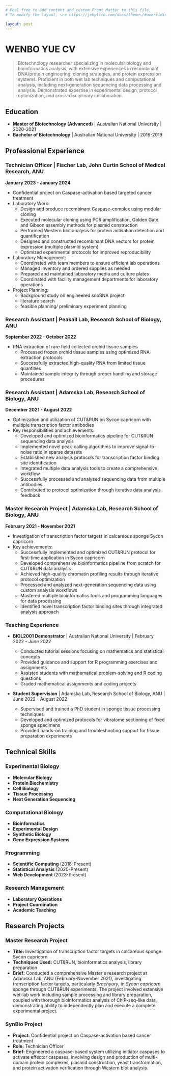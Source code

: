 ```yaml
---
# Feel free to add content and custom Front Matter to this file.
# To modify the layout, see https://jekyllrb.com/docs/themes/#overriding-theme-defaults

layout: post
---
```


# WENBO YUE CV

> Biotechnology researcher specializing in molecular biology and bioinformatics analysis, with extensive experiences in recombinant DNA/protein engineering, cloning strategies, and protein expression systems. Proficient in both wet lab techniques and computational analysis, including next-generation sequencing data processing and analysis. Demonstrated expertise in experimental design, protocol optimization, and cross-disciplinary collaboration.

## Education

- **Master of Biotechnology (Advanced)** \| Australian National University \| 2020-2021
- **Bachelor of Biotechnology** \| Australian National University \| 2016-2019

## Professional Experience

### Technician Officer \| Fischer Lab, John Curtin School of Medical Research, ANU

**January 2023 - January 2024**

- Confidential project on Caspase-activation based targeted cancer treatment
- Laboratory Work:
  - Design and produce recombinant Caspase-complex using modular cloning
  - Executed molecular cloning using PCR amplification, Golden Gate and Gibson assembly methods for plasmid construction
  - Performed Western blot analysis for protein activation detection and quantification
  - Designed and constructed recombinant DNA vectors for protein expression (multiple plasmid system)
  - Optimized experimental protocols for improved reproducibility
- Laboratory Management:
  - Coordinated with team members to ensure efficient lab operations
  - Managed inventory and ordered supplies as needed
  - Prepared and maintained laboratory media and culture plates
  - Coordinated with facility management departments for laboratory operations
- Project Planning:
  - Background study on engineered snoRNA project
  - literature search
  - feasible planning/ preliminary experiment planning

### Research Assistant \| Peakall Lab, Research School of Biology, ANU

**September 2022 - October 2022**

- RNA extraction of rare field collected orchid tissue samples
  - Processed frozen orchid tissue samples using optimized RNA extraction protocols
  - Successfully extracted high-quality RNA from limited tissue quantities
  - Maintained sample integrity through proper handling and storage procedures

### Research Assistant \| Adamska Lab, Research School of Biology, ANU

**December 2021 - August 2022**

- Optimization and utilization of CUT&RUN on Sycon capricorn with multiple transcription factor antibodies
- Key responsibilities and achievements:
  - Developed and optimized bioinformatics pipeline for CUT&RUN sequencing data analysis
  - Implemented novel peak-calling algorithms to improve signal-to-noise ratio in sparse datasets
  - Established new analysis protocols for transcription factor binding site identification
  - Integrated multiple data analysis tools to create a comprehensive workflow
  - Successfully processed and analyzed sequencing data from multiple antibodies
  - Contributed to protocol optimization through iterative data analysis feedback

### Master Research Project \| Adamska Lab, Research School of Biology, ANU

**February 2021 - November 2021**

- Investigation of transcription factor targets in calcareous sponge Sycon capricorn
- Key achievements:
  - Successfully implemented and optimized CUT&RUN protocol for first-time application in Sycon capricorn
  - Developed comprehensive bioinformatics pipeline from scratch for CUT&RUN data analysis
  - Achieved high-quality chromatin profiling results through iterative protocol optimization
  - Processed and analyzed next-generation sequencing data using custom analysis workflows
  - Mastered multiple bioinformatics tools and programming languages for data processing
  - Identified novel transcription factor binding sites through integrated analysis approach

### Teaching Experience

- **BIOL2001 Demonstrator** \| Australian National University \| February 2022 - June 2022
  - Conducted tutorial sessions focusing on mathematics and statistical concepts
  - Provided guidance and support for R programming exercises and assignments
  - Assisted students with mathematical problem-solving and R coding questions
  - Graded mathematical assignments and coding projects

- **Student Supervision** \| Adamska Lab, Research School of Biology, ANU \| June 2022 - August 2022
  - Supervised and trained a PhD student in sponge tissue processing techniques
  - Developed and optimized protocols for vibratome sectioning of fixed sponge specimens
  - Provided hands-on training and troubleshooting support for tissue preparation experiments

## Technical Skills

### Experimental Biology

- **Molecular Biology**
- **Protein Biochemistry** 
- **Cell Biology**
- **Tissue Processing**
- **Next Generation Sequencing**

### Computational Biology

- **Bioinformatics**
- **Experimental Design**
- **Synthetic Biology**
- **Gene Expression Systems**

### Programming

- **Scientific Computing** (2018-Present)
- **Statistical Analysis** (2020-Present)
- **Web Development** (2023-Present)

### Research Management

- **Laboratory Operations**
- **Project Coordination**
- **Academic Teaching**

## Research Projects

### Master Research Project

- **Title:** Investigation of transcription factor targets in calcareous sponge Sycon capricorn
- **Techniques Used:** CUT&RUN, bioinformatics analysis, library preparation
- **Brief:** Conducted a comprehensive Master's research project at Adamska Lab, ANU (February-November 2021), investigating transcription factor targets, particularly *Brachyury*, in *Sycon capricorn* sponge through CUT&RUN experiments. The project involved extensive wet-lab work including sample processing and library preparation, coupled with thorough bioinformatics analysis of ChIP-seq-like data, demonstrating ability to independently plan and execute a complete experimental project.

### SynBio Project

- **Project:** Confidential project on Caspase-activation based cancer treatment
- **Role:** Technician Officer
- **Brief:** Engineered a caspase-based system utilizing initiator caspases to activate effector caspases, involving design and production of multi-domain protein complexes, plasmid construction, yeast transformation, and protein activation verification through Western blot analysis.
